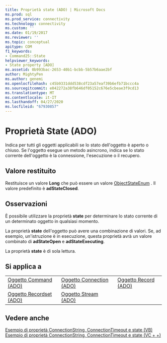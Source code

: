 ```yaml
---
title: Proprietà state (ADO) | Microsoft Docs
ms.prod: sql
ms.prod_service: connectivity
ms.technology: connectivity
ms.custom: ''
ms.date: 01/19/2017
ms.reviewer: ''
ms.topic: conceptual
apitype: COM
f1_keywords:
- Command25::State
helpviewer_keywords:
- State property [ADO]
ms.assetid: 0b993bac-2653-40b1-bcbb-5b57b6aae2bf
author: MightyPen
ms.author: genemi
ms.openlocfilehash: c45b9331ddd538cdf23a57eaf39b6efb71bccc4a
ms.sourcegitcommit: e042272a38fb646df05152c676e5cbeae3f9cd13
ms.translationtype: MT
ms.contentlocale: it-IT
ms.lasthandoff: 04/27/2020
ms.locfileid: "67930857"
---
```

# <a name="state-property-ado"></a>Proprietà State (ADO)
Indica per tutti gli oggetti applicabili se lo stato dell'oggetto è aperto o chiuso. Se l'oggetto esegue un metodo asincrono, indica se lo stato corrente dell'oggetto è la connessione, l'esecuzione o il recupero.  
  
## <a name="return-value"></a>Valore restituito  
 Restituisce un valore **Long** che può essere un valore [ObjectStateEnum](../../../ado/reference/ado-api/objectstateenum.md) . Il valore predefinito è **adStateClosed**.  
  
## <a name="remarks"></a>Osservazioni  
 È possibile utilizzare la proprietà **state** per determinare lo stato corrente di un determinato oggetto in qualsiasi momento.  
  
 La proprietà **state** dell'oggetto può avere una combinazione di valori. Se, ad esempio, un'istruzione è in esecuzione, questa proprietà avrà un valore combinato di **adStateOpen** e **adStateExecuting**.  
  
 La proprietà **state** è di sola lettura.  
  
## <a name="applies-to"></a>Si applica a  
  
||||  
|-|-|-|  
|[Oggetto Command (ADO)](../../../ado/reference/ado-api/command-object-ado.md)|[Oggetto Connection (ADO)](../../../ado/reference/ado-api/connection-object-ado.md)|[Oggetto Record (ADO)](../../../ado/reference/ado-api/record-object-ado.md)|  
|[Oggetto Recordset (ADO)](../../../ado/reference/ado-api/recordset-object-ado.md)|[Oggetto Stream (ADO)](../../../ado/reference/ado-api/stream-object-ado.md)||  
  
## <a name="see-also"></a>Vedere anche  
 [Esempio di proprietà ConnectionString, ConnectionTimeout e state (VB)](../../../ado/reference/ado-api/connectionstring-connectiontimeout-and-state-properties-example-vb.md)   
 [Esempio di proprietà ConnectionString, ConnectionTimeout e state (VC + +)](../../../ado/reference/ado-api/connectionstring-connectiontimeout-and-state-properties-example-vc.md)   
